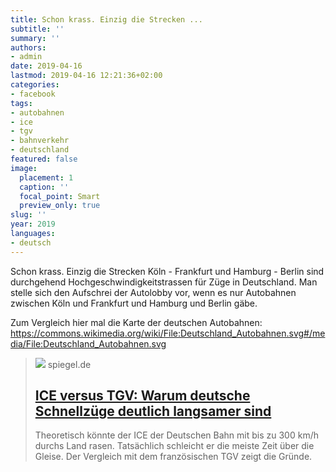 ```yaml
---
title: Schon krass. Einzig die Strecken ...
subtitle: ''
summary: ''
authors:
- admin
date: 2019-04-16
lastmod: 2019-04-16 12:21:36+02:00
categories:
- facebook
tags:
- autobahnen
- ice
- tgv
- bahnverkehr
- deutschland
featured: false
image:
  placement: 1
  caption: ''
  focal_point: Smart
  preview_only: true
slug: ''
year: 2019
languages:
- deutsch
---
```


Schon krass. Einzig die Strecken Köln - Frankfurt und Hamburg - Berlin sind durchgehend Hochgeschwindigkeitstrassen für Züge in Deutschland. Man stelle sich den Aufschrei der Autolobby vor, wenn es nur Autobahnen zwischen Köln und Frankfurt und Hamburg und Berlin gäbe. 

Zum Vergleich hier mal die Karte der deutschen Autobahnen: https://commons.wikimedia.org/wiki/File:Deutschland_Autobahnen.svg#/media/File:Deutschland_Autobahnen.svg
> [![](https://cdn.prod.www.spiegel.de/images/05e2ccaf-0001-0004-0000-000001416603_w1200_r1.778_fpx68.15_fpy49.98.jpg)](https://www.spiegel.de/reise/deutschland/ice-versus-tgv-warum-deutsche-schnellzuege-deutlich-langsamer-sind-a-1259209.html)
> spiegel.de
> ## [ICE versus TGV: Warum deutsche Schnellzüge deutlich langsamer sind](https://www.spiegel.de/reise/deutschland/ice-versus-tgv-warum-deutsche-schnellzuege-deutlich-langsamer-sind-a-1259209.html)
>
>Theoretisch könnte der ICE der Deutschen Bahn mit bis zu 300 km/h durchs Land rasen. Tatsächlich schleicht er die meiste Zeit über die Gleise. Der Vergleich mit dem französischen TGV zeigt die Gründe.